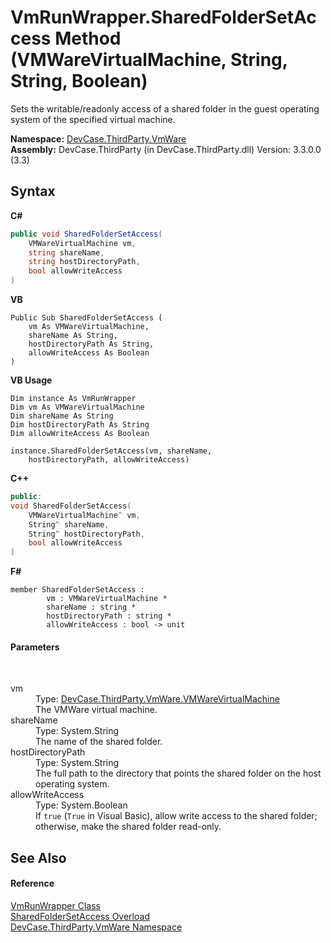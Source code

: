 # VmRunWrapper.SharedFolderSetAccess Method (VMWareVirtualMachine, String, String, Boolean)
 

Sets the writable/readonly access of a shared folder in the guest operating system of the specified virtual machine.

**Namespace:**&nbsp;<a href="N_DevCase_ThirdParty_VmWare">DevCase.ThirdParty.VmWare</a><br />**Assembly:**&nbsp;DevCase.ThirdParty (in DevCase.ThirdParty.dll) Version: 3.3.0.0 (3.3)

## Syntax

**C#**<br />
``` C#
public void SharedFolderSetAccess(
	VMWareVirtualMachine vm,
	string shareName,
	string hostDirectoryPath,
	bool allowWriteAccess
)
```

**VB**<br />
``` VB
Public Sub SharedFolderSetAccess ( 
	vm As VMWareVirtualMachine,
	shareName As String,
	hostDirectoryPath As String,
	allowWriteAccess As Boolean
)
```

**VB Usage**<br />
``` VB Usage
Dim instance As VmRunWrapper
Dim vm As VMWareVirtualMachine
Dim shareName As String
Dim hostDirectoryPath As String
Dim allowWriteAccess As Boolean

instance.SharedFolderSetAccess(vm, shareName, 
	hostDirectoryPath, allowWriteAccess)
```

**C++**<br />
``` C++
public:
void SharedFolderSetAccess(
	VMWareVirtualMachine^ vm, 
	String^ shareName, 
	String^ hostDirectoryPath, 
	bool allowWriteAccess
)
```

**F#**<br />
``` F#
member SharedFolderSetAccess : 
        vm : VMWareVirtualMachine * 
        shareName : string * 
        hostDirectoryPath : string * 
        allowWriteAccess : bool -> unit 

```


#### Parameters
&nbsp;<dl><dt>vm</dt><dd>Type: <a href="T_DevCase_ThirdParty_VmWare_VMWareVirtualMachine">DevCase.ThirdParty.VmWare.VMWareVirtualMachine</a><br />The VMWare virtual machine.</dd><dt>shareName</dt><dd>Type: System.String<br />The name of the shared folder.</dd><dt>hostDirectoryPath</dt><dd>Type: System.String<br />The full path to the directory that points the shared folder on the host operating system.</dd><dt>allowWriteAccess</dt><dd>Type: System.Boolean<br />If `true` (`True` in Visual Basic), allow write access to the shared folder; otherwise, make the shared folder read-only.</dd></dl>

## See Also


#### Reference
<a href="T_DevCase_ThirdParty_VmWare_VmRunWrapper">VmRunWrapper Class</a><br /><a href="Overload_DevCase_ThirdParty_VmWare_VmRunWrapper_SharedFolderSetAccess">SharedFolderSetAccess Overload</a><br /><a href="N_DevCase_ThirdParty_VmWare">DevCase.ThirdParty.VmWare Namespace</a><br />